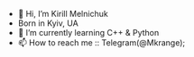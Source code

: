- 👋 Hi, I’m Kirill Melnichuk
- Born in Kyiv, UA
- 🌱 I’m currently learning C++ & Python
- 📫 How to reach me :: Telegram(@Mkrange);

